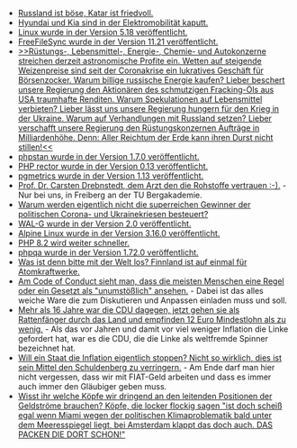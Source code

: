 * [Russland ist böse, Katar ist friedvoll.](https://blog.fefe.de/?ts=9c74d628)
* [Hyundai und Kia sind in der Elektromobilität kaputt.](https://blog.fefe.de/?ts=9c7484ca)
* [Linux wurde in der Version 5.18 veröffentlicht.](https://lwn.net/Articles/895969/)
* [FreeFileSync wurde in der Version 11.21 veröffentlicht.](https://github.com/hkneptune/FreeFileSync/releases/tag/v11.21)
* [>>Rüstungs-, Lebensmittel-, Energie-, Chemie- und Autokonzerne streichen derzeit astronomische Profite ein. Wetten auf steigende Weizenpreise sind seit der Coronakrise ein lukratives Geschäft für Börsenzocker. Warum billige russische Energie kaufen? Lieber beschert unsere Regierung den Aktionären des schmutzigen Fracking-Öls aus USA traumhafte Renditen. Warum Spekulationen auf Lebensmittel verbieten? Lieber lässt uns unsere Regierung hungern für den Krieg in der Ukraine. Warum auf Verhandlungen mit Russland setzen? Lieber verschafft unsere Regierung den Rüstungskonzernen Aufträge in Milliardenhöhe. Denn: Aller Reichtum der Erde kann ihren Durst nicht stillen!<<](https://weltnetz.tv/video/2665-aller-reichtum-der-erde-kann-ihren-durst-nicht-stillen)
* [phpstan wurde in der Version 1.7.0 veröffentlicht.](https://github.com/phpstan/phpstan/releases/tag/1.7.0)
* [PHP rector wurde in der Version 0.13 veröffentlicht.](https://github.com/rectorphp/rector/releases/tag/0.13.0)
* [pgmetrics wurde in der Version 1.13 veröffentlicht.](https://www.postgresql.org/about/news/pgmetrics-113-released-2455/)
* [Prof. Dr. Carsten Drebnstedt, dem Arzt den die Rohstoffe vertrauen :-).](https://www.mdr.de/wissen/mitteldeutschlands-kluegste-carsten-drebenstedt100.html) - Nur bei uns, in Freiberg an der TU Bergakademie.
* [Warum werden eigentlich nicht die superreichen Gewinner der politischen Corona- und Ukrainekriesen besteuert?](https://weltnetz.tv/video/2666-superreiche-zur-kasse-fuer-die-kosten-der-krise-krisengewinner-und-vermoegende-hoeher)
* [WAL-G wurde in der Version 2.0 veröffentlicht.](https://www.postgresql.org/about/news/wal-g-20-released-2456/)
* [Alpine Linux wurde in der Version 3.16.0 veröffentlicht.](https://lwn.net/Articles/896060/)
* [PHP 8.2 wird weiter schneller.](https://www.phoronix.com/scan.php?page=news_item&px=Early-PHP-8.2-Benchmarks-Hal://www.phoronix.com/scan.php?page=news_item&px=Early-PHP-8.2-Benchmarks-Half)
* [phpqa wurde in der Version 1.72.0 veröffentlicht.](https://github.com/jakzal/phpqa/releases/tag/v1.72.0)
* [Was ist denn bitte mit der Welt los? Finnland ist auf einmal für Atomkraftwerke.](https://blog.fefe.de/?ts=9c7520a6)
* [Am Code of Conduct sieht man, dass die meisten Menschen eine Regel oder ein Gesetzt als "unumstößlich" ansehen.](https://blog.fefe.de/?ts=9c7513b0) - Dabei ist das alles weiche Ware die zum Diskutieren und Anpassen einladen muss und soll.
* [Mehr als 16 Jahre war die CDU dagegen, jetzt gehen sie als Rattenfänger durch das Land und empfinden 12 Euro Mindestlohn als zu wenig.](https://blog.fefe.de/?ts=9c756e84) - Als das vor Jahren und damit vor viel weniger Inflation die Linke gefordert hat, war es die CDU, die die Linke als weltfremde Spinner bezeichnet hat.
* [Will ein Staat die Inflation eigentlich stoppen? Nicht so wirklich, dies ist sein Mittel den Schuldenberg zu verringern.](https://blog.fefe.de/?ts=9c75baec) - Am Ende darf man hier nicht vergessen, dass wir mit FIAT-Geld arbeiten und dass es immer auch immer den Gläubiger geben muss.
* [Wisst ihr welche Köpfe wir dringend an den leitenden Positionen der Geldströme brauchen? Köpfe, die locker flockig sagen "ist doch scheiß egal wenn Miami wegen der politischen Klimaproblematik bald unter dem Meeresspiegel liegt, bei Amsterdam klappt das doch auch. DAS PACKEN DIE DORT SCHON!"](https://blog.fefe.de/?ts=9c75a52f)
